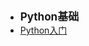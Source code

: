 - <font style="font-weight:bold;font-size:17px;">Python基础</font>
- [Python入门](编程开发/Python/Python基础/Python入门)